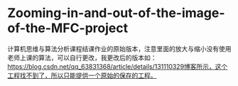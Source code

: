 # Zooming-in-and-out-of-the-image-of-the-MFC-project
计算机思维与算法分析课程结课作业的原始版本，注意里面的放大与缩小没有使用老师上课的算法，可以自行更改，我更改后的版本如：https://blog.csdn.net/qq_63831368/article/details/131110329博客所示，这个工程找不到了，所以只能提供一个原始的保存的工程。
